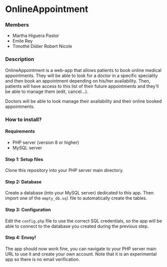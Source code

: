 # OnlineAppointment

### Members
- Martha Higuera Pastor
- Emile Rey
- Timothé Didier Robert Nicole

### Description
OnlineAppointment is a web-app that allows patients to book online medical appointments. They will be able to look for a doctor in a specific speciality and then book an appointment depending on his/her availability.
Then, patients will have access to this list of their future appointments and they'll be able to manage them (edit, cancel...).

Doctors will be able to look manage their availability and their online booked appointments.

### How to install?

#### Requirements

* PHP server (version 8 or higher)
* MySQL server

#### Step 1: Setup files

Clone this repository into your PHP server main directory.

#### Step 2: Database

Create a database (into your MySQL server) dedicated to this app. Then import one of the `empty_db.sql` file to automatically create the tables.

#### Step 3: Configuration

Edit the `config.php` file to use the correct SQL credentials, so the app will be able to connect to the database you created during the previous step.

#### Step 4: Envoy!

The app should now work fine, you can navigate to your PHP server main URL to use it and create your own account. Note that it is an experimental app so there is no email verification.